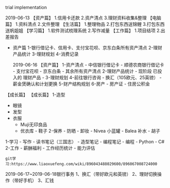 trial implementation

2019-06-13
【资产篇】
1.信用卡还款
2.资产清点
3.理财资料收集&整理
【电脑篇】
1.资料清点
2.文件整理
【生活篇】
1.整理物品
2.打包东西送锦鲤
3.打包东西送帆姐姐
【学习篇】
1.软件测试梳理系统
2.写作减量
【工作篇】
1.项目结项
2.出差报告

- 资产篇
  1-银行借记卡、信用卡、支付宝花呗、京东白条所有资产清点
  2-理财产品统计
  3-理财规划
  4-消费记录
  
  
  2019-06-16
  【资产篇】
  1-资产清点
           - 中信银行借记卡
           - 顺德农商银行借记卡
           - 支付宝花呗
           - 京东白条
           - 其余所有资产清点
  2-理财产品统计
           - 现阶段 已投入的 理财产品
           - 
  3-理财规划
  4-前往银行咨询
           - 换汇（105欧元、25英镑）
           - 薪金煲确认和计划更换
  5-财产结构规划
  6-房产
           - 房产证
           - 住房公积金
           
【成长篇】
【成长篇】
1-造型
   - 眼镜
   - 发型
   - 衣服
      + Muji无印良品
      + 优衣库
    - 鞋子
2-保养
    - 防晒
    - 卸妆
    - Nivea 小蓝罐
    - Balea 补水 
    - 胡子
    
1-学习
    - 写作
         - 读书笔记（三国志）
         - 造型笔记
         - 编程笔记
    - 编程
          - Python
          - C#
2-工作
    - 薪酬福利
    - 工作经历统计
    - 能力评估
        
    git学习:https://www.liaoxuefeng.com/wiki/896043488029600/896067008724000


2019-06-17~2019-06-18银行事务
1、换汇（带好欧元和英镑）
2、理财切换操作（带好手机）
3、汇钱
